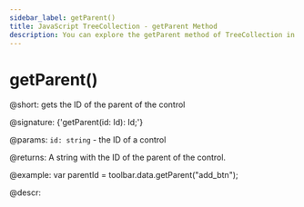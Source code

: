 ```yaml
---
sidebar_label: getParent()
title: JavaScript TreeCollection - getParent Method 
description: You can explore the getParent method of TreeCollection in the documentation of the DHTMLX JavaScript UI library. Browse developer guides and API reference, try out code examples and live demos, and download a free 30-day evaluation version of DHTMLX Suite 7.
---
```


# getParent()

@short: gets the ID of the parent of the control

@signature: {'getParent(id: Id): Id;'}

@params:
`id: string` - the ID of a control

@returns:
A string with the ID of the parent of the control.

@example:
var parentId = toolbar.data.getParent("add_btn");

@descr:
